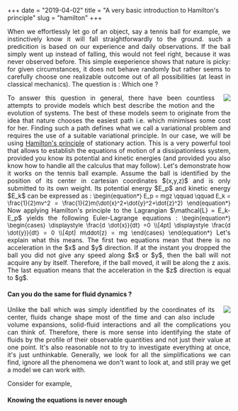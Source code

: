 +++
date = "2019-04-02"
title = "A very basic introduction to Hamilton's principle"
slug = "hamilton"
+++

<p style="text-align: justify"> 
When we effortlessly let go of an object, say a tennis ball for example, we instinctively know it will fall straightforwardly to the ground. such a  predicition is based on our experience and daily observations. If the ball simply went up instead of falling, this would not feel right, because it was never observed before. This simple exeperience shows that nature is picky: for given circumstances, it does not behave randomly but rather seems to carefully choose one realizable outcome out of all possibilities (at least in classical mechanics). The question is : Which one ? 
</p>  
<p style="text-align: justify"> 
<img style="float: right;margin-left:20px;margin-bottom:10px" src="/images/tennis.svg">

<p style="text-align: justify"> 
To answer this question in general, there have been countless attempts to provide models which best describe the motion and the evolution of systems. The best of these models seem to originate from the idea that nature chooses the easiest path i.e. which minimises some cost for her. Finding such a path defines what we call a variational problem and requires the use of a suitable variational principle.  In our case, we will be using <a href="https://en.wikipedia.org/wiki/Hamilton%27s_principle" target="_blank">Hamilton's principle</a> of stationary action. This is a very powerful tool that allows to establish the equations of motion of a dissipationless system, provided you know its potential and kinetic energies (and provided you also know how to handle all the calculus that may follow). Let's demonstrate how it works on the tennis ball example. Assume the ball is identified by the position of its center in cartesian coordinates $(x,y,z)$ and is only submitted to its own weight.  Its potential energy $E_p$ and kinetic energy $E_k$ can be expressed as : 
<font size="2"> 
\begin{equation*}
E_p = mgz \qquad \qquad E_k = \frac{1}{2}mv^2 = \frac{1}{2}m(\dot{x}^2+\dot{y}^2+\dot{z}^2) 
\end{equation*}
</font>
Now applying Hamilton's principle to the Lagrangian $\mathcal{L} = E_k-E_p$ yields the following Euler-Lagrange equations : 

<font size="2"> 
\begin{equation*}
    \begin{cases}
    \displaystyle \frac{d \dot{x}}{dt} =0 \\[4pt]
    \displaystyle \frac{d \dot{y}}{dt} = 0 \\[4pt]
    m\ddot{z} = mg
    \end{cases}
\end{equation*}
</font>
Let's explain what this means. The first two equations mean that there is no acceleration in the $x$ and $y$ direction. If at the instant you dropped the ball you did not give any speed along $x$ or $y$, then the ball will not acquire any by itself. Therefore, if the ball moved, it will be along the z axis. The last equation means that the acceleration in the $z$ direction is equal to $g$. 

</p>  

#### Can you do the same for fluid dynamics ? 
<p style="text-align: justify"> 
<img style="float: right;margin-left:20px;margin-bottom:10px" src="/images/swater.svg">
Unlike the ball which was simply identified by the coordinates of its center, fluids change shape most of the time and can also include volume expansions, solid-fluid interactions and all the complications you can think of. Therefore, there is more sense into identifying the state of fluids by the profile of their observable quantities and not just their value at one point. It's also reasonable not to try to investigate everything at once, it's just unthinkable. Generally, we look for all the simplifications we can find, ignore all the phenomena we don't want to look at, and still pray we get a model we can work with. 
</p>
<p style="text-align: justify"> 
Consider for example, 
</p>

#### Knowing the equations is never enough